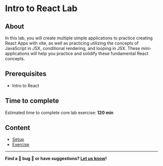 # Intro to React Lab

## About 
In this lab, you will create multiple simple applications to practice creating React Apps with vite, as well as practicing utilizing the concepts of JavaScript in JSX, conditional rendering, and looping in JSX. These mini-applications will help you practice and solidify these fundamental React concepts.


## Prerequisites

- Intro to React

## Time to complete

Estimated time to complete core lab exercise: **120 min**

## Content

- [Setup](./setup/README.md)
- [Exercise](./exercise/README.md)


---

**Find a 👾 bug 👾 or have suggestions? [Let us know](https://git.generalassemb.ly/modular-curriculum-all-courses/universal-resources-internal/blob/main/module-feedback.md)!**
